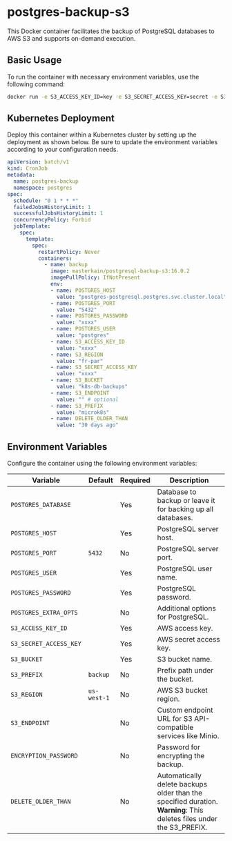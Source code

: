 
# postgres-backup-s3

This Docker container facilitates the backup of PostgreSQL databases to AWS S3 and supports on-demand execution.

## Basic Usage

To run the container with necessary environment variables, use the following command:

```sh
docker run -e S3_ACCESS_KEY_ID=key -e S3_SECRET_ACCESS_KEY=secret -e S3_BUCKET=my-bucket -e S3_PREFIX=backup -e POSTGRES_DATABASE=dbname -e POSTGRES_USER=user -e POSTGRES_PASSWORD=password -e POSTGRES_HOST=localhost masterkain/postgres-backup-s3
```

## Kubernetes Deployment

Deploy this container within a Kubernetes cluster by setting up the deployment as shown below. Be sure to update the environment variables according to your configuration needs.

```yaml
apiVersion: batch/v1
kind: CronJob
metadata:
  name: postgres-backup
  namespace: postgres
spec:
  schedule: "0 1 * * *"
  failedJobsHistoryLimit: 1
  successfulJobsHistoryLimit: 1
  concurrencyPolicy: Forbid
  jobTemplate:
    spec:
      template:
        spec:
          restartPolicy: Never
          containers:
            - name: backup
              image: masterkain/postgresql-backup-s3:16.0.2
              imagePullPolicy: IfNotPresent
              env:
              - name: POSTGRES_HOST
                value: "postgres-postgresql.postgres.svc.cluster.local"
              - name: POSTGRES_PORT
                value: "5432"
              - name: POSTGRES_PASSWORD
                value: "xxxx"
              - name: POSTGRES_USER
                value: "postgres"
              - name: S3_ACCESS_KEY_ID
                value: "xxxx"
              - name: S3_REGION
                value: "fr-par"
              - name: S3_SECRET_ACCESS_KEY
                value: "xxxx"
              - name: S3_BUCKET
                value: "k8s-db-backups"
              - name: S3_ENDPOINT
                value: "" # optional
              - name: S3_PREFIX
                value: "microk8s"
              - name: DELETE_OLDER_THAN
                value: "30 days ago"

```

## Environment Variables

Configure the container using the following environment variables:

| Variable               | Default     | Required | Description |
|------------------------|-------------|----------|-------------|
| `POSTGRES_DATABASE`    |             | Yes      | Database to backup or leave it for backing up all databases. |
| `POSTGRES_HOST`        |             | Yes      | PostgreSQL server host. |
| `POSTGRES_PORT`        | `5432`      | No       | PostgreSQL server port. |
| `POSTGRES_USER`        |             | Yes      | PostgreSQL user name. |
| `POSTGRES_PASSWORD`    |             | Yes      | PostgreSQL password. |
| `POSTGRES_EXTRA_OPTS`  |             | No       | Additional options for PostgreSQL. |
| `S3_ACCESS_KEY_ID`     |             | Yes      | AWS access key. |
| `S3_SECRET_ACCESS_KEY` |             | Yes      | AWS secret access key. |
| `S3_BUCKET`            |             | Yes      | S3 bucket name. |
| `S3_PREFIX`            | `backup`    | No       | Prefix path under the bucket. |
| `S3_REGION`            | `us-west-1` | No       | AWS S3 bucket region. |
| `S3_ENDPOINT`          |             | No       | Custom endpoint URL for S3 API-compatible services like Minio. |
| `ENCRYPTION_PASSWORD`  |             | No       | Password for encrypting the backup. |
| `DELETE_OLDER_THAN`    |             | No       | Automatically delete backups older than the specified duration. **Warning**: This deletes files under the S3_PREFIX. |
